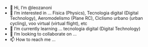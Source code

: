 - 👋 Hi, I’m @leozanoni
- 👀 I’m interested in ... Física (Physics), Tecnologia digital (Digital Technology), Aeromodelismo (Plane RC), Ciclismo urbano (urban cycling), voo virtual (virtual flight), etc  
- 🌱 I’m currently learning ... tecnologia digital (Digital Technology)
- 💞️ I’m looking to collaborate on ...
- 📫 How to reach me ...

<!---
leozanoni/leozanoni is a ✨ special ✨ repository because its `README.md` (this file) appears on your GitHub profile.
You can click the Preview link to take a look at your changes.
--->
